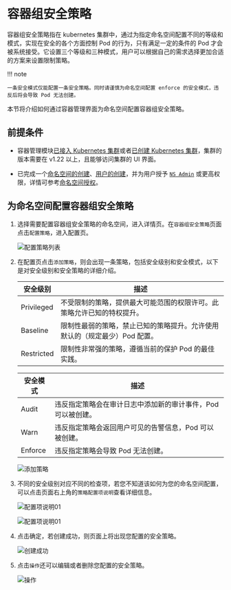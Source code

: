 # 容器组安全策略

容器组安全策略指在 kubernetes 集群中，通过为指定命名空间配置不同的等级和模式，实现在安全的各个方面控制 Pod 的行为，只有满足一定的条件的 Pod 才会被系统接受。它设置三个等级和三种模式，用户可以根据自己的需求选择更加合适的方案来设置限制策略。

!!! note

    一条安全模式仅能配置一条安全策略。同时请谨慎为命名空间配置 enforce 的安全模式，违反后将会导致 Pod 无法创建。

本节将介绍如何通过容器管理界面为命名空间配置容器组安全策略。

## 前提条件

- 容器管理模块[已接入 Kubernetes 集群](../clusters/integrate-cluster.md)或者[已创建 Kubernetes 集群](../clusters/create-cluster.md)，集群的版本需要在 v1.22 以上，且能够访问集群的 UI 界面。

- 已完成一个[命名空间的创建](../namespaces/createns.md)、[用户的创建](../../../ghippo/user-guide/access-control/user.md)，并为用户授予 [`NS Admin`](../permissions/permission-brief.md#ns-admin) 或更高权限，详情可参考[命名空间授权](../permissions/cluster-ns-auth.md)。

## 为命名空间配置容器组安全策略

1. 选择需要配置容器组安全策略的命名空间，进入详情页。在`容器组安全策略`页面点击`配置策略`，进入配置页。

    ![配置策略列表](https://docs.daocloud.io/daocloud-docs-images/docs/zh/docs/kpanda/images/ps01.png)

2. 在配置页点击`添加策略`，则会出现一条策略，包括安全级别和安全模式，以下是对安全级别和安全策略的详细介绍。

    | 安全级别   | 描述                                                         |
    | ---------- | ------------------------------------------------------------ |
    | Privileged | 不受限制的策略，提供最大可能范围的权限许可。此策略允许已知的特权提升。 |
    | Baseline   | 限制性最弱的策略，禁止已知的策略提升。允许使用默认的（规定最少）Pod 配置。 |
    | Restricted | 限制性非常强的策略，遵循当前的保护 Pod 的最佳实践。          |

    | 安全模式 | 描述                                                         |
    | -------- | ------------------------------------------------------------ |
    | Audit    | 违反指定策略会在审计日志中添加新的审计事件，Pod 可以被创建。 |
    | Warn     | 违反指定策略会返回用户可见的告警信息，Pod 可以被创建。       |
    | Enforce  | 违反指定策略会导致 Pod 无法创建。                            |

    ![添加策略](https://docs.daocloud.io/daocloud-docs-images/docs/zh/docs/kpanda/images/ps02.png)

3. 不同的安全级别对应不同的检查项，若您不知道该如何为您的命名空间配置，可以点击页面右上角的`策略配置项说明`查看详细信息。

    ![配置项说明01](https://docs.daocloud.io/daocloud-docs-images/docs/zh/docs/kpanda/images/ps03.png)

    ![配置项说明01](https://docs.daocloud.io/daocloud-docs-images/docs/zh/docs/kpanda/images/ps04.png)

4. 点击确定，若创建成功，则页面上将出现您配置的安全策略。

    ![创建成功](https://docs.daocloud.io/daocloud-docs-images/docs/zh/docs/kpanda/images/ps05.png)

5. 点击`操作`还可以编辑或者删除您配置的安全策略。

    ![操作](https://docs.daocloud.io/daocloud-docs-images/docs/zh/docs/kpanda/images/ps06.png)